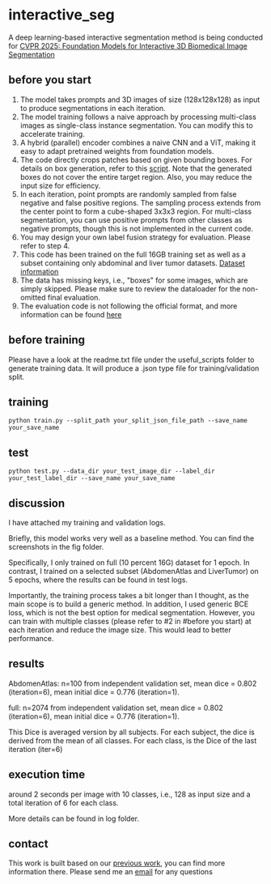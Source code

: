 # interactive_seg
A deep learning-based interactive segmentation method is being conducted for [CVPR 2025: Foundation Models for Interactive 3D Biomedical Image Segmentation](https://www.codabench.org/competitions/5263/)


## before you start
1. The model takes prompts and 3D images of size (128x128x128) as input to produce segmentations in each iteration.
2. The model training follows a naive approach by processing multi-class images as single-class instance segmentation. You can modify this to accelerate training.
3. A hybrid (parallel) encoder combines a naive CNN and a ViT, making it easy to adapt pretrained weights from foundation models.
4. The code directly crops patches based on given bounding boxes. For details on box generation, refer to this [script](https://github.com/JunMa11/CVPR-MedSegFMCompetition/blob/main/get_boxes.py). Note that the generated boxes do not cover the entire target region. Also, you may reduce the input size for efficiency.
5. In each iteration, point prompts are randomly sampled from false negative and false positive regions. The sampling process extends from the center point to form a cube-shaped 3x3x3 region. For multi-class segmentation, you can use positive prompts from other classes as negative prompts, though this is not implemented in the current code.
6. You may design your own label fusion strategy for evaluation. Please refer to step 4.
7. This code has been trained on the full 16GB training set as well as a subset containing only abdominal and liver tumor datasets. [Dataset information](https://www.codabench.org/competitions/5263/)
8. The data has missing keys, i.e., "boxes" for some images, which are simply skipped. Please make sure to review the dataloader for the non-omitted final evaluation.
9. The evaluation code is not following the official format, and more information can be found [here](https://www.codabench.org/competitions/5263/)

## before training

Please have a look at the readme.txt file under the useful_scripts folder to generate training data. It will produce a .json type file for training/validation split.


## training

```
python train.py --split_path your_split_json_file_path --save_name your_save_name
```


## test

```
python test.py --data_dir your_test_image_dir --label_dir your_test_label_dir --save_name your_save_name
```



## discussion

I have attached my training and validation logs. 

Briefly, this model works very well as a baseline method. You can find the screenshots in the fig folder. 

Specifically, I only trained on full (10 percent 16G) dataset for 1 epoch. In contrast, I trained on a selected subset (AbdomenAtlas and LiverTumor) on 5 epochs, where the results can be found in test logs.

Importantly, the training process takes a bit longer than I thought, as the main scope is to build a generic method. In addition, I used generic BCE loss, which is not the best option for medical segmentation.
However, you can train with multiple classes (please refer to #2 in #before you start) at each iteration and reduce the image size. This would lead to better performance.


## results

AbdomenAtlas: n=100 from independent validation set, mean dice = 0.802 (iteration=6), mean initial dice = 0.776 (iteration=1).


full: n=2074 from independent validation set, mean dice = 0.802 (iteration=6), mean initial dice = 0.776 (iteration=1).


This Dice is averaged version by all subjects. 
For each subject, the dice is derived from the mean of all classes. 
For each class, is the Dice of the last iteration (iter=6)

## execution time

around 2 seconds per image with 10 classes, i.e., 128 as input size and a total iteration of 6 for each class.

More details can be found in log folder.

## contact
This work is built based on our [previous work](https://github.com/MedICL-VU/PRISM), you can find more information there. Please send me an [email](hao.li.1@vanderbilt.edu) for any questions
 




